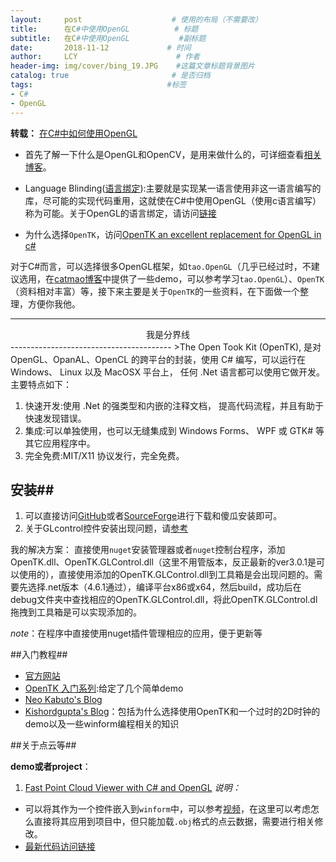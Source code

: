 ```yaml
---
layout:     post                    # 使用的布局（不需要改）
title:      在C#中使用OpenGL          # 标题 
subtitle:   在C#中使用OpenGL           #副标题
date:       2018-11-12             # 时间
author:     LCY                      # 作者
header-img: img/cover/bing_19.JPG    #这篇文章标题背景图片
catalog: true                       # 是否归档
tags:                              #标签
- C# 
- OpenGL
---
```


**转载：** [在C#中如何使用OpenGL](http://www.cnblogs.com/wangshide/archive/2012/04/14/2447499.html)

* 首先了解一下什么是OpenGL和OpenCV，是用来做什么的，可详细查看[相关博客](https://blog.csdn.net/zhongguoren666/article/details/6697025)。
* Language Blinding([语言绑定](http://www.cnblogs.com/sinawear/archive/2012/02/14/2350247.html)):主要就是实现某一语言使用非这一语言编写的库，尽可能的实现代码重用，这就使在C#中使用OpenGL（使用c语言编写）称为可能。关于OpenGL的语言绑定，请访问[链接](https://www.khronos.org/opengl/wiki/Language_bindings)

* 为什么选择`OpenTK`，访问[OpenTK an excellent replacement for OpenGL in c#](https://kishordgupta.wordpress.com/2010/12/19/opentk-an-excellent-replacement-for-opengl-in-c/)

对于C#而言，可以选择很多OpenGL框架，如`tao.OpenGL`（几乎已经过时，不建议选用，在[catmao博客](https://catmaoblog.wordpress.com/)中提供了一些demo，可以参考学习`tao.OpenGL`）、`OpenTK`（资料相对丰富）等，接下来主要是关于`OpenTK`的一些资料，在下面做一个整理，方便你我他。

-----------------------------------------------
<center>我是分界线</center>
----------------------------------------
>The Open Took Kit (OpenTK), 是对 OpenGL、OpanAL、OpenCL 的跨平台的封装，使用 C# 编写，可以运行在 Windows、 Linux 以及 MacOSX 平台上， 任何 .Net 语言都可以使用它做开发。 主要特点如下：

1. 快速开发:使用 .Net 的强类型和内嵌的注释文档， 提高代码流程，并且有助于快速发现错误。
2. 集成:可以单独使用，也可以无缝集成到 Windows Forms、 WPF 或 GTK# 等其它应用程序中。
3. 完全免费:MIT/X11 协议发行，完全免费。

## 安装##
1. 可以直接访问[GitHub](https://github.com/opentk/opentk)或者[SourceForge](https://sourceforge.net/projects/opentk/)进行下载和傻瓜安装即可。
2. 关于GLcontrol控件安装出现问题，请[参考](https://github.com/opentk/opentk/issues/432)

我的解决方案：
直接使用`nuget`安装管理器或者`nuget`控制台程序，添加OpenTK.dll、OpenTK.GLControl.dll（这里不用管版本，反正最新的ver3.0.1是可以使用的），直接使用添加的OpenTK.GLControl.dll到工具箱是会出现问题的。需要先选择.net版本（4.6.1通过），编译平台x86或x64，然后build，成功后在debug文件夹中查找相应的OpenTK.GLControl.dll，将此OpenTK.GLControl.dl拖拽到工具箱是可以实现添加的。

*note*：在程序中直接使用nuget插件管理相应的应用，便于更新等

##入门教程##
* [官方网站](https://opentk.net/)
* [OpenTK 入门系列](https://beginor.github.io/2014/01/06/opentk-tutorials.html):给定了几个简单demo
* [Neo Kabuto's Blog](http://neokabuto.blogspot.com/p/tutorials.html)
* [Kishordgupta's Blog](https://kishordgupta.wordpress.com/)：包括为什么选择使用OpenTK和一个过时的2D时钟的demo以及一些winform编程相关的知识

##关于点云等##

**demo或者project**：
1. [Fast Point Cloud Viewer with C# and OpenGL](https://www.codeproject.com/Articles/839389/Fast-Point-Cloud-Viewer-with-Csharp-and-OpenGL)
*说明：*

* 可以将其作为一个控件嵌入到`winform`中，可以参考[视频](https://www.youtube.com/watch?v=nloJLgBiLg8)，在这里可以考虑怎么直接将其应用到项目中，但只能加载`.obj`格式的点云数据，需要进行相关修改。
* [最新代码访问链接](https://github.com/Edgar077/PointClouds)